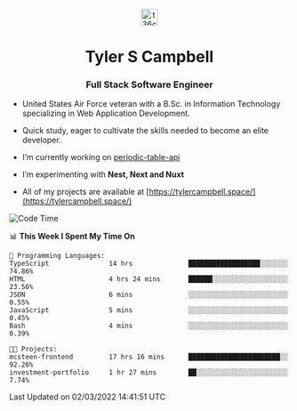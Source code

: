<p align="center">
<a href="https://www.linkedin.com/in/t36campbell" target="blank"><img align="center" src="https://ik.imagekit.io/t36campbell/Portfolio/linkedin.png.original_m8bbGgPh6.png" alt="t36campbell" height="30" width="30" /></a>
</p>
<h1 align="center">Tyler S Campbell</h1>
<h3 align="center">Full Stack Software Engineer</h3>

* United States Air Force veteran with a B.Sc. in Information Technology specializing in Web Application Development. 

* Quick study, eager to cultivate the skills needed to become an elite developer.

* I’m currently working on [periodic-table-api](https://github.com/t36campbell/periodic-table-api)

* I’m experimenting with **Nest, Next and Nuxt**

* All of my projects are available at [https://tylercampbell.space/](https://tylercampbell.space/)

<!--START_SECTION:waka-->
![Code Time](http://img.shields.io/badge/Code%20Time-1%2C455%20hrs%2026%20mins-blue)

📊 **This Week I Spent My Time On** 

```text
💬 Programming Languages: 
TypeScript               14 hrs              ██████████████████░░░░░░░   74.86% 
HTML                     4 hrs 24 mins       ██████░░░░░░░░░░░░░░░░░░░   23.56% 
JSON                     6 mins              ░░░░░░░░░░░░░░░░░░░░░░░░░   0.55% 
JavaScript               5 mins              ░░░░░░░░░░░░░░░░░░░░░░░░░   0.45% 
Bash                     4 mins              ░░░░░░░░░░░░░░░░░░░░░░░░░   0.39%

🐱‍💻 Projects: 
mcsteen-frontend         17 hrs 16 mins      ███████████████████████░░   92.26% 
investment-portfolio     1 hr 27 mins        ██░░░░░░░░░░░░░░░░░░░░░░░   7.74%

```


 Last Updated on 02/03/2022 14:41:51 UTC
<!--END_SECTION:waka-->
